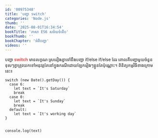 ```yaml
---
id: '00975348'
title: 'បញ្ជា switch'
categories: 'Node.js'
thumb: ''
date: '2025-08-01T16:34:54'
bookTitle: 'ភាសា​ ES6 សម័យ​ទំនើប'
bookThumb: ''
bookChapter: 'អំពី​បញ្ជា'
videos: ''
---
```

<p>បញ្ជា <span style="color:hsl(0,75%,60%);"><strong>switch</strong></span> មាន​លក្ខណៈ​ស្រដៀង​គ្នា​ទៅ​នឹង​បញ្ជា if/else if/else ដែរ ពោល​គឺ​បញ្ជា​មួយ​ចំនួន​ខុស​ៗ​គ្នា​ត្រូវ​យក​ទៅ​អនុវត្ត​តែ​នៅ​ក្នុង​ករណី​ដោយឡែក​រៀង​ៗ​ខ្លួន​តែ​ប៉ុណ្ណោះ​។ ពិនិត្យ​កម្មវិធី​ខាង​ក្រោម​នេះ៖</p><pre><code class="language-javascript">switch (new Date().getDay()) {
  case 6:
    let text = `It's Saturday`
    break
  case 0:
    let text = `It's Sunday`
    break
  default:
    let text = `It's working day`
}
 
console.log(text)</code></pre>
